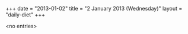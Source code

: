 +++
date = "2013-01-02"
title = "2 January 2013 (Wednesday)"
layout = "daily-diet"
+++

<p>&lt;no entries&gt;</p>